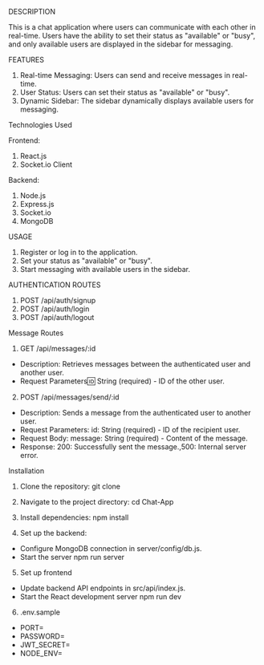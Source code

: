 DESCRIPTION

This is a chat application where users can communicate with each other in real-time. Users have the ability to set their status as "available" or "busy", and only available users are displayed in the sidebar for messaging.

FEATURES

1. Real-time Messaging: Users can send and receive messages in real-time.
2. User Status: Users can set their status as "available" or "busy".
3. Dynamic Sidebar: The sidebar dynamically displays available users for messaging.

Technologies Used

Frontend:

1. React.js
2. Socket.io Client

Backend:

1. Node.js
2. Express.js
3. Socket.io
4. MongoDB 

USAGE

1. Register or log in to the application.
2. Set your status as "available" or "busy".
3. Start messaging with available users in the sidebar.


AUTHENTICATION ROUTES
1. POST /api/auth/signup
2. POST /api/auth/login
3. POST /api/auth/logout

Message Routes
1. GET /api/messages/:id
- Description: Retrieves messages between the authenticated user and another user.
- Request Parameters:id: String (required) - ID of the other user.

2. POST /api/messages/send/:id
- Description: Sends a message from the authenticated user to another user.
- Request Parameters: id: String (required) - ID of the recipient user.
- Request Body: message: String (required) - Content of the message.
- Response: 200: Successfully sent the message.,500: Internal server error.



Installation

1. Clone the repository:
git clone <repository-url>

2. Navigate to the project directory:
cd Chat-App

3. Install dependencies:
npm install

4. Set up the backend:
- Configure MongoDB connection in server/config/db.js.
- Start the server
npm run server

5. Set up frontend
- Update backend API endpoints in src/api/index.js.
- Start the React development server
npm run dev

6. .env.sample

- PORT=
- PASSWORD=
- JWT_SECRET=
- NODE_ENV=





